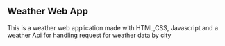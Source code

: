 ## Weather Web App
This is a weather web application made with HTML,CSS, Javascript and a weather Api for handling request for weather data by city
